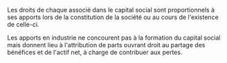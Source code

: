   
 Les droits de chaque associé dans le capital social sont proportionnels à ses apports lors de la constitution de la société ou au cours de l'existence de celle-ci.  

  
 Les apports en industrie ne concourent pas à la formation du capital social mais donnent lieu à l'attribution de parts ouvrant droit au partage des bénéfices et de l'actif net, à charge de contribuer aux pertes.  

